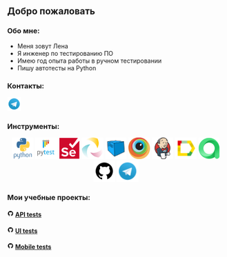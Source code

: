 
## Добро пожаловать
### Обо мне:
- Меня зовут Лена
- Я инженер по тестированию ПО
- Имею год опыта работы в ручном тестировании 
- Пишу автотесты на Python

### Контакты:
<p>  
  <a href="https://t.me/elena_ching"><img width="32px" alt="Telegram" title="Telegram" src="icons/telegram.png"/></a>
</p>

### Инструменты:
<p align="center">
<a href="https://www.python.org/"><img src="icons/python.svg" width="50" height="50"  alt="Python" title="Python"/></a>
<a href="https://docs.pytest.org/"><img src="icons/pytest.svg" width="50" height="50"  alt="PyTest" title="PyTest"/></a>
<a href="https://www.selenium.dev//"><img src="icons/selenium.svg" width="50" height="50"  alt="Selenium" title="Selenium"/></a>
<a href="https://appium.io/docs/en/2.1/"><img src="icons/appium.png" width="50" height="50"  alt="Appium" title="Appium"/></a>
<a href="https://aerokube.com/selenoid/"><img src="icons/selenoid.png" width="50" height="50"  alt="Selenoid" title="Selenoid"/></a>
<a href="https://www.browserstack.com/"><img src="icons/browserstack.png" width="50" height="50"  alt="Browserstack" title="Browserstack"/></a>
<a href="https://www.jenkins.io/"><img src="icons/jenkins.svg" width="50" height="50"  alt="Jenkins" title="Jenkins"/></a>
<a href="https://qameta.io/allure-report/"><img src="icons/allure.png" width="50" height="50"  alt="Allure-report" title="Allure-report"/></a>
<a href="https://qameta.io/allure-report/"><img src="icons/allure_testops.png" width="50" height="50"  alt="Allure-testops" title="Allure-testops"/></a>
<a href="https://github.com/"><img src="icons/github.png" width="50" height="50"  alt="Github" title="Github"/></a>
<a href="https://web.telegram.org/"><img src="icons/telegram.png" width="50" height="50"  alt="Telegram" title="Telegram"></a>
</p>

### Мои учебные проекты:

#### <img width="3%" src="icons/github.png"> [API tests](https://github.com/ElenaRog/api_tests_final)
#### <img width="3%" src="icons/github.png"> [UI tests]()
#### <img width="3%" src="icons/github.png"> [Mobile tests]()
